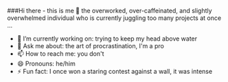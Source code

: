 ###Hi there - this is me 👋 the overworked, over-caffeinated, and slightly overwhelmed individual who is currently juggling too many projects at once ...

- 🔭 I’m currently working on: trying to keep my head above water
- 💬 Ask me about: the art of procrastination, I'm a pro
- 📫 How to reach me: you don't 
- 😄 Pronouns: he/him 
- ⚡ Fun fact: I once won a staring contest against a wall, it was intense

